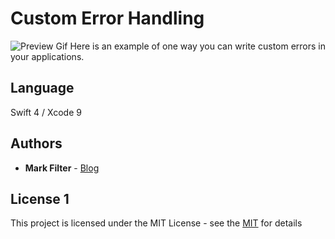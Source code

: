 # Custom Error Handling
![Preview Gif](Assets/Preview.gif)
Here is an example of one way you can write custom errors in your applications.

## Language

Swift 4 / Xcode 9


## Authors

* **Mark Filter** - [Blog](https://markzfilter.com)

## License 1

This project is licensed under the MIT License - see the [MIT](https://opensource.org/licenses/MIT) for details
